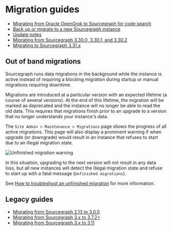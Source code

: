 # Migration guides

- [Migrating from Oracle OpenGrok to Sourcegraph for code search](opengrok.md)
- [Back up or migrate to a new Sourcegraph instance](../deploy/migrate-backup.md)
- [Update notes](../updates/index.md)
- [Migrating from Sourcegraph 3.30.0, 3.30.1, and 3.30.2](3_30.md)
- [Migrating to Sourcegraph 3.31.x](3_31.md)

## Out of band migrations

Sourcegraph runs data migrations in the background while the instance is active instead of requiring a blocking migration
during startup or manual migrations requiring downtime.

Migrations are introduced at a particular version with an expected lifetime (a course of several versions). At the end of this
lifetime, the migration will be marked as deprecated and the instance will no longer be able to read the old data. This requires
that migrations finish prior to an upgrade to a version that no longer understands your instance's data.

The `Site Admin > Maintenance > Migrations` page shows the progress of all active migrations. This page will also display a 
prominent warning if when upgrade (or downgrade) would result in an instance that refuses to start due to an illegal migration
state.

![Unfinished migration warning](https://storage.googleapis.com/sourcegraph-assets/oobmigration-warning.png)

In this situation, upgrading to the next version will not result in any data loss, but all new instances will detect the illegal
migration state and refuse to start up with a fatal message (`Unfinished migrations`).

See [How to troubleshoot an unfinished migration](../how-to/unfinished_migration.md) for more information.

## Legacy guides

- [Migrating from Sourcegraph 2.13 to 3.0.0](3_0.md)
- [Migrating from Sourcegraph 3.x to 3.7.2+](3_7.md)
- [Migrating from Sourcegraph 3.x to 3.11](3_11.md)
